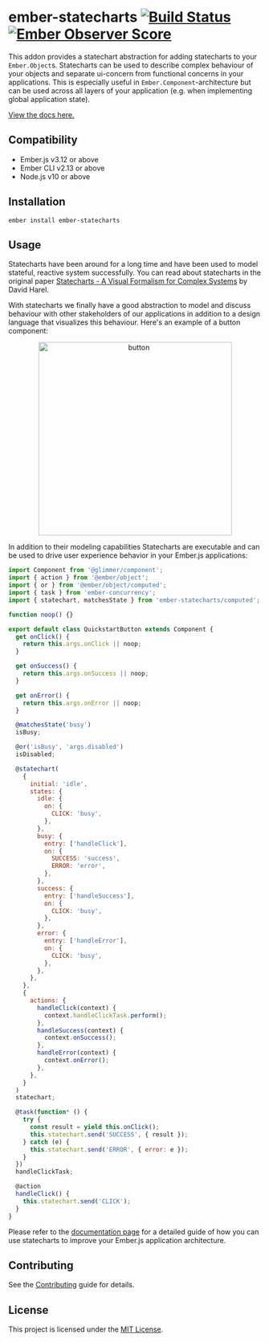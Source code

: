 ember-statecharts [![Build Status](https://travis-ci.org/LevelbossMike/ember-statecharts.svg?branch=master)](https://travis-ci.org/LevelbossMike/ember-statecharts) [![Ember Observer Score](https://emberobserver.com/badges/ember-statecharts.svg)](https://emberobserver.com/addons/ember-statecharts)
==============================================================================

This addon provides a statechart abstraction for adding statecharts to your
`Ember.Object`s. Statecharts can be used to describe complex
behaviour of your objects and separate ui-concern from functional concerns in
your applications. This is especially useful in `Ember.Component`-architecture
but can be used across all layers of your application (e.g. when implementing
global application state).

[View the docs here.](https://ember-statecharts.com)


Compatibility
------------------------------------------------------------------------------

* Ember.js v3.12 or above
* Ember CLI v2.13 or above
* Node.js v10 or above


Installation
------------------------------------------------------------------------------

```
ember install ember-statecharts
```


Usage
------------------------------------------------------------------------------

Statecharts have been around for a long time and have been used to model
stateful, reactive system successfully. You can read about statecharts in the
original paper [Statecharts - A Visual Formalism for Complex
Systems](http://www.inf.ed.ac.uk/teaching/courses/seoc/2005_2006/resources/statecharts.pdf)
by David Harel.

With statecharts we finally have a good abstraction to model and discuss behaviour with
other stakeholders of our applications in addition to a design language that
visualizes this behaviour. Here's an example of a button component:

<p align="center">
  <img width="385" alt="button" src="https://user-images.githubusercontent.com/242299/78223877-1ea21f80-74b7-11ea-9ce0-fdd255e8e3e3.png">
</p>

In addition to their modeling capabilities Statecharts are executable and can be used to drive user experience behavior in your Ember.js applications:

```js
import Component from '@glimmer/component';
import { action } from '@ember/object';
import { or } from '@ember/object/computed';
import { task } from 'ember-concurrency';
import { statechart, matchesState } from 'ember-statecharts/computed';

function noop() {}

export default class QuickstartButton extends Component {
  get onClick() {
    return this.args.onClick || noop;
  }

  get onSuccess() {
    return this.args.onSuccess || noop;
  }

  get onError() {
    return this.args.onError || noop;
  }

  @matchesState('busy')
  isBusy;

  @or('isBusy', 'args.disabled')
  isDisabled;

  @statechart(
    {
      initial: 'idle',
      states: {
        idle: {
          on: {
            CLICK: 'busy',
          },
        },
        busy: {
          entry: ['handleClick'],
          on: {
            SUCCESS: 'success',
            ERROR: 'error',
          },
        },
        success: {
          entry: ['handleSuccess'],
          on: {
            CLICK: 'busy',
          },
        },
        error: {
          entry: ['handleError'],
          on: {
            CLICK: 'busy',
          },
        },
      },
    },
    {
      actions: {
        handleClick(context) {
          context.handleClickTask.perform();
        },
        handleSuccess(context) {
          context.onSuccess();
        },
        handleError(context) {
          context.onError();
        },
      },
    }
  )
  statechart;

  @task(function* () {
    try {
      const result = yield this.onClick();
      this.statechart.send('SUCCESS', { result });
    } catch (e) {
      this.statechart.send('ERROR', { error: e });
    }
  })
  handleClickTask;

  @action
  handleClick() {
    this.statechart.send('CLICK');
  }
}
```

Please refer to the [documentation page](http://ember-statecharts.com) for a detailed guide of how you can use statecharts to improve your Ember.js application architecture.

Contributing
------------------------------------------------------------------------------

See the [Contributing](CONTRIBUTING.md) guide for details.


License
------------------------------------------------------------------------------

This project is licensed under the [MIT License](LICENSE.md).
